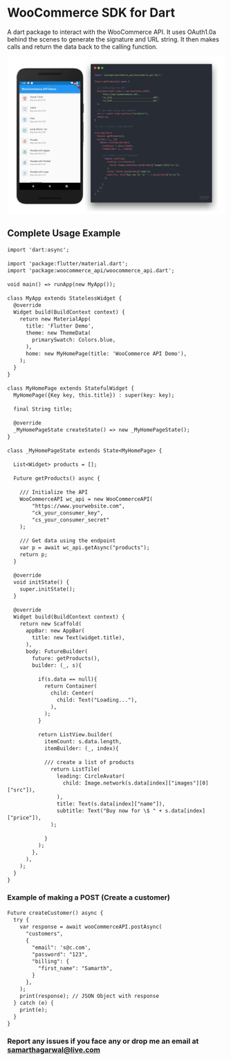 # WooCommerce SDK for Dart

A dart package to interact with the WooCommerce API. It uses OAuth1.0a behind the scenes to generate the signature and URL string. It then makes calls and return the data back to the calling function.

![Example code and preview](Screenshot.png)

## Complete Usage Example
```
import 'dart:async';

import 'package:flutter/material.dart';
import 'package:woocommerce_api/woocommerce_api.dart';

void main() => runApp(new MyApp());

class MyApp extends StatelessWidget {
  @override
  Widget build(BuildContext context) {
    return new MaterialApp(
      title: 'Flutter Demo',
      theme: new ThemeData(
        primarySwatch: Colors.blue,
      ),
      home: new MyHomePage(title: 'WooCommerce API Demo'),
    );
  }
}

class MyHomePage extends StatefulWidget {
  MyHomePage({Key key, this.title}) : super(key: key);

  final String title;

  @override
  _MyHomePageState createState() => new _MyHomePageState();
}

class _MyHomePageState extends State<MyHomePage> {

  List<Widget> products = [];

  Future getProducts() async {

    /// Initialize the API
    WooCommerceAPI wc_api = new WooCommerceAPI(
        "https://www.yourwebsite.com",
        "ck_your_consumer_key",
        "cs_your_consumer_secret"
    );
    
    /// Get data using the endpoint
    var p = await wc_api.getAsync("products");
    return p;
  }

  @override
  void initState() {
    super.initState();
  }

  @override
  Widget build(BuildContext context) {
    return new Scaffold(
      appBar: new AppBar(
        title: new Text(widget.title),
      ),
      body: FutureBuilder(
        future: getProducts(),
        builder: (_, s){

          if(s.data == null){
            return Container(
              child: Center(
                child: Text("Loading..."),
              ),
            );
          }

          return ListView.builder(
            itemCount: s.data.length,
            itemBuilder: (_, index){
            
            /// create a list of products
              return ListTile(
                leading: CircleAvatar(
                  child: Image.network(s.data[index]["images"][0]["src"]),
                ),
                title: Text(s.data[index]["name"]),
                subtitle: Text("Buy now for \$ " + s.data[index]["price"]),
              );

            }
          );
        },
      ),
    );
  }
}

```

### Example of making a POST (Create a customer)
```
Future createCustomer() async {
  try {
    var response = await wooCommerceAPI.postAsync(
      "customers",
      {
        "email": 's@c.com',
        "password": "123",
        "billing": {
          "first_name": "Samarth",
        }
      },
    );
    print(response); // JSON Object with response
  } catch (e) {
    print(e);
  }
}
```

### Report any issues if you face any or drop me an email at samarthagarwal@live.com


